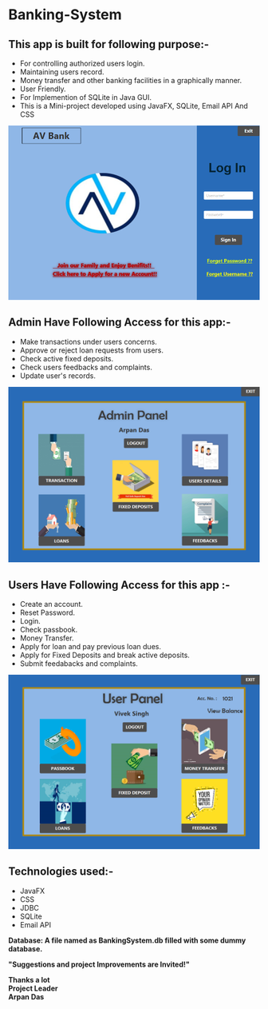 # Banking-System  
## This app is built for following purpose:-  
* For controlling authorized users login.  
* Maintaining users record.  
* Money transfer and other banking facilities in a graphically manner.   
* User Friendly.  
* For Implemention of SQLite in Java GUI.  
* This is a Mini-project developed using JavaFX, SQLite, Email API And CSS 

<img src="src/main/resources/images/login.png" width="600" >  

## Admin Have Following Access for this app:-  
* Make transactions under users concerns.  
* Approve or reject loan requests from users.  
* Check active fixed deposits.  
* Check users feedbacks and complaints.  
* Update user's records.  

<img src="src/main/resources/images/admin.png" width="600" >  

## Users Have Following Access for this app :-  
* Create an account. 
* Reset Password.
* Login.  
* Check passbook.
* Money Transfer.
* Apply for loan and pay previous loan dues.
* Apply for Fixed Deposits and break active deposits.
* Submit feedabacks and complaints.

<img src="src/main/resources/images/user.png" width="600" >  

## Technologies used:-
* JavaFX  
* CSS  
* JDBC  
* SQLite 
* Email API

**Database: A file named as BankingSystem.db filled with some dummy database.**

**"Suggestions and project Improvements are Invited!"**  
  
**Thanks a lot**   
**Project Leader**  
**Arpan Das**
